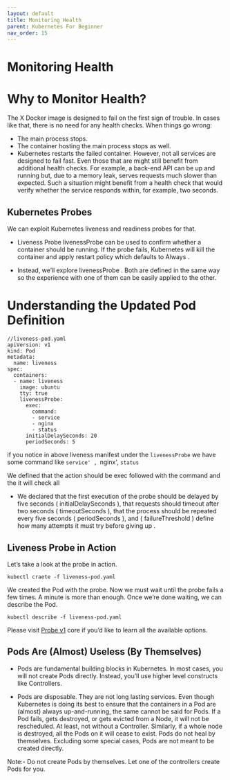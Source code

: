 ```yaml
---
layout: default
title: Monitoring Health
parent: Kubernetes For Beginner
nav_order: 15
---
```


# Monitoring Health


# Why to Monitor Health? 

The X Docker image is designed to fail on the first sign of trouble. In
cases like that, there is no need for any health checks. When things go wrong:
  - The main process stops.
  - The container hosting the main process stops as well.
  - Kubernetes restarts the failed container.
However, not all services are designed to fail fast. Even those that are might still benefit 
  from additional health checks. For example, a back-end API can be up and running but, due to a memory leak, serves
  requests much slower than expected. Such a situation might benefit from a health check that would verify whether the service
  responds within, for example, two seconds.

## Kubernetes Probes 
 
 We can exploit Kubernetes liveness and readiness probes for that.
 
 - Liveness Probe 
livenessProbe can be used to confirm whether a container should be running. If the probe fails, Kubernetes will kill the
container and apply restart policy which defaults to Always .

- Instead, we’ll explore livenessProbe . 
Both are defined in the same way so the experience with one of them can be easily applied to the other.

# Understanding the Updated Pod Definition 

```
//liveness-pod.yaml
apiVersion: v1
kind: Pod
metadata:
  name: liveness
spec:
  containers:
  - name: liveness
    image: ubuntu
    tty: true
    livenessProbe:
      exec:
        command:
        - service
        - nginx
        - status
      initialDelaySeconds: 20
      periodSeconds: 5

```

if you notice in above liveness manifest under the `livenessProbe` we have some command like `service' , `nginx', `status` 

We defined that the action should be exec followed with the command and the it will check all 

- We declared that the first execution of the probe should be delayed by five seconds ( initialDelaySeconds ), that requests 
should timeout after two seconds ( timeoutSeconds ), that the process should be repeated every five seconds ( periodSeconds ), 
and ( failureThreshold ) define how many attempts it must try before giving up . 

## Liveness Probe in Action  

Let’s take a look at the probe in action.

```
kubectl craete -f liveness-pod.yaml
```

We created the Pod with the probe. Now we must wait until the probe fails a few times.
A minute is more than enough. Once we’re done waiting, we can describe the Pod.

```
kubectl describe -f liveness-pod.yaml
```

Please visit [Probe v1](https://kubernetes.io/docs/reference/generated/kubernetes-api/v1.19/#probe-v1-core) core if you’d like to learn all the available options.

## Pods Are (Almost) Useless (By Themselves) 

- Pods are fundamental building blocks in Kubernetes. In most cases, you will not create Pods directly. Instead, you’ll use higher level constructs like Controllers.

- Pods are disposable. They are not long lasting services. Even though Kubernetes is doing its best to ensure that the containers in a Pod are (almost)
always up-and-running, the same cannot be said for Pods. If a Pod fails, gets destroyed, or gets evicted from a Node, it will not be rescheduled. At least, 
not without a Controller. Similarly, if a whole node is destroyed, all the Pods on it will cease to exist.
Pods do not heal by themselves. Excluding some special cases, Pods are not meant to be created directly.

Note:- Do not create Pods by themselves. Let one of the controllers create Pods for you.
  
  
